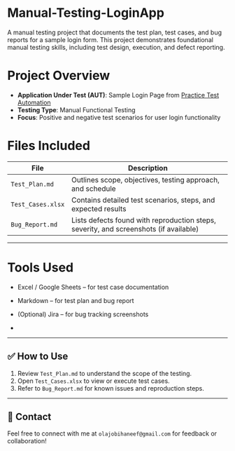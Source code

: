 # Manual-Testing-LoginApp
A manual testing project that documents the test plan, test cases, and bug reports for a sample login form. This project demonstrates foundational manual testing skills, including test design, execution, and defect reporting.


# Project Overview

- **Application Under Test (AUT)**: Sample Login Page from [Practice Test Automation](https://practicetestautomation.com/practice-test-login/)
- **Testing Type**: Manual Functional Testing
- **Focus**: Positive and negative test scenarios for user login functionality


# Files Included

| File | Description |
|------|-------------|
| `Test_Plan.md` | Outlines scope, objectives, testing approach, and schedule |
| `Test_Cases.xlsx` | Contains detailed test scenarios, steps, and expected results |
| `Bug_Report.md` | Lists defects found with reproduction steps, severity, and screenshots (if available) |

---

# Tools Used

- Excel / Google Sheets – for test case documentation
- Markdown – for test plan and bug report
- (Optional) Jira – for bug tracking screenshots

- 
---

## ✅ How to Use

1. Review `Test_Plan.md` to understand the scope of the testing.
2. Open `Test_Cases.xlsx` to view or execute test cases.
3. Refer to `Bug_Report.md` for known issues and reproduction steps.

---

## 📢 Contact

Feel free to connect with me at `olajobihaneef@gmail.com` for feedback or collaboration!


